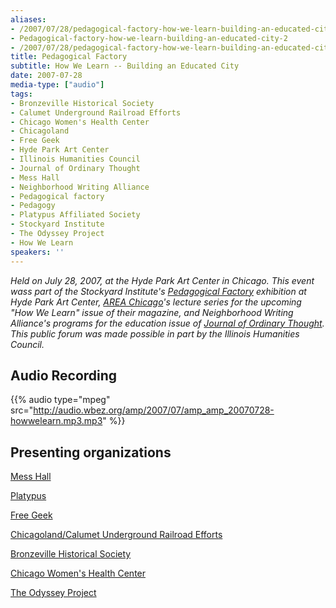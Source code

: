 ```yaml
---
aliases:
- /2007/07/28/pedagogical-factory-how-we-learn-building-an-educated-city-media
- Pedagogical-factory-how-we-learn-building-an-educated-city-2
- /2007/07/28/pedagogical-factory-how-we-learn-building-an-educated-city
title: Pedagogical Factory
subtitle: How We Learn -- Building an Educated City
date: 2007-07-28
media-type: ["audio"]
tags:
- Bronzeville Historical Society
- Calumet Underground Railroad Efforts
- Chicago Women's Health Center
- Chicagoland
- Free Geek
- Hyde Park Art Center
- Illinois Humanities Council
- Journal of Ordinary Thought
- Mess Hall
- Neighborhood Writing Alliance
- Pedagogical factory
- Pedagogy
- Platypus Affiliated Society
- Stockyard Institute
- The Odyssey Project
- How We Learn
speakers: ''
---
```


_Held on July 28, 2007, at the Hyde Park Art Center in Chicago. This event wass part of the Stockyard Institute's [*Pedagogical Factory*](http://www.stockyardinstitute.org/) exhibition at Hyde Park Art Center, [AREA Chicago](http://www.areachicago.org/)'s lecture series for the upcoming "How We Learn" issue of their magazine, and Neighborhood Writing Alliance's programs for the education issue of [Journal of Ordinary Thought](http://www.jot.org/jot.html). This public forum was made possible in part by the Illinois Humanities Council._

## Audio Recording

{{% audio type="mpeg" src="http://audio.wbez.org/amp/2007/07/amp_amp_20070728-howwelearn.mp3.mp3" %}}

## Presenting organizations

[Mess Hall](http://www.messhall.org/)

[Platypus](http://www.areachicago.org/issue3/platypus.htm)

[Free Geek](http://www.freegeekchicago.org/)

[Chicagoland/Calumet Underground Railroad Efforts](http://www.chicagolandundergroundrailroad.org/)

[Bronzeville Historical Society](http://www.bronzevillehistoricalsociety.com/)

[Chicago Women's Health Center](http://www.chicagowomenshealthcenter.org/)

[The Odyssey Project](http://www.prairie.org/index.cfm/fuseaction/dir_programs.prog_detail/object_id/0ce31632-4076-4ce1-b839-bc9a63e67e5a/TheOdysseyProject.cfm)
